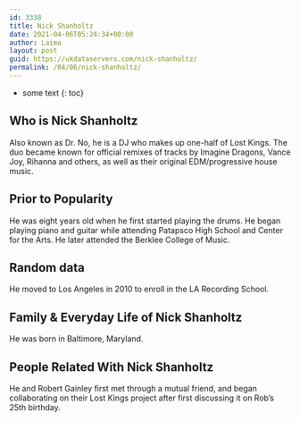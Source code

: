 ```yaml
---
id: 3338
title: Nick Shanholtz
date: 2021-04-06T05:24:34+00:00
author: Laima
layout: post
guid: https://ukdataservers.com/nick-shanholtz/
permalink: /04/06/nick-shanholtz/
---
```


* some text
{: toc}


## Who is Nick Shanholtz
                  
                  
                  
Also known as Dr. No, he is a DJ who makes up one-half of Lost Kings. The duo became known for official remixes of tracks by Imagine Dragons, Vance Joy, Rihanna and others, as well as their original EDM/progressive house music. 
                  
              
            
              
            
                
                
                
## Prior to Popularity
                  
                  
                  
He was eight years old when he first started playing the drums. He began playing piano and guitar while attending Patapsco High School and Center for the Arts. He later attended the Berklee College of Music. 
                  
              
            
              
            
                
                
                
## Random data
                  
                  
                  
He moved to Los Angeles in 2010 to enroll in the LA Recording School. 
                  
              
            
              
            
                
                
                
## Family & Everyday Life of Nick Shanholtz
                  
                  
                  
He was born in Baltimore, Maryland. 
                  
              
            
              
            
                
                
                
## People Related With Nick Shanholtz
                  
                  
                  
He and Robert Gainley first met through a mutual friend, and began collaborating on their Lost Kings project after first discussing it on Rob&#8217;s 25th birthday. 
                  
              
            
              
            
                
              
            
              
              
            
            
              
            
          
          
          